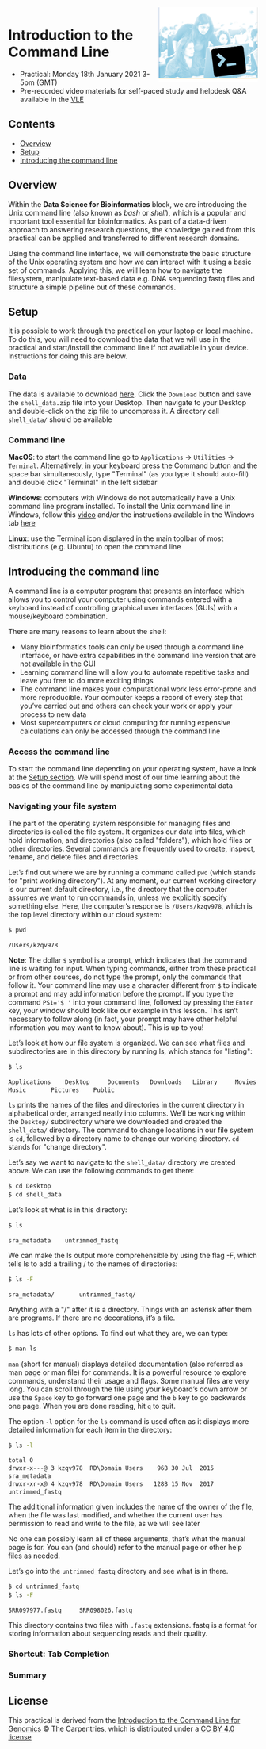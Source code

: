 <img align="right" src=img/course_logo.png width="200">

# Introduction to the Command Line

- Practical: Monday 18th January 2021 3-5pm (GMT)
- Pre-recorded video materials for self-paced study and helpdesk Q&A available in the [VLE](https://www.vle.cam.ac.uk/course/view.php?id=106822)


## Contents

- [Overview](README.md#overview)
- [Setup](README.md#setup)
- [Introducing the command line](README.md#introducing-the-command-line)


## Overview

Within the **Data Science for Bioinformatics** block, we are introducing the Unix command line (also known as *bash* or *shell*), which is a popular and important tool essential for bioinformatics. As part of a data-driven approach to answering research questions, the knowledge gained from this practical can be applied and transferred to different research domains.

Using the command line interface, we will demonstrate the basic structure of the Unix operating system and how we can interact with it using a basic set of commands. Applying this, we will learn how to navigate the filesystem, manipulate text-based data e.g. DNA sequencing fastq files and structure a simple pipeline out of these commands.


## Setup

It is possible to work through the practical on your laptop or local machine. To do this, you will need to download the data that we will use in the practical and start/install the command line if not available in your device. Instructions for doing this are below.

### Data

The data is available to download [here](https://github.com/semacu/2021-intro-command-line/blob/main/data/shell_data.zip). Click the `Download` button and save the `shell_data.zip` file into your Desktop. Then navigate to your Desktop and double-click on the zip file to uncompress it. A directory call `shell_data/` should be available

### Command line

**MacOS**: to start the command line go to `Applications` -> `Utilities` -> `Terminal`. Alternatively, in your keyboard press the Command button and the space bar  simultaneously, type "Terminal" (as you type it should auto-fill) and double click "Terminal" in the left sidebar

**Windows**: computers with Windows do not automatically have a Unix command line program installed. To install the Unix command line in Windows, follow this [video](https://www.youtube.com/watch?v=339AEqk9c-8) and/or the instructions available in the Windows tab [here](https://carpentries.github.io/workshop-template/#shell)

**Linux**: use the Terminal icon displayed in the main toolbar of most distributions (e.g. Ubuntu) to open the command line


## Introducing the command line

A command line is a computer program that presents an interface which allows you to control your computer using commands entered with a keyboard instead of controlling graphical user interfaces (GUIs) with a mouse/keyboard combination.

There are many reasons to learn about the shell:

- Many bioinformatics tools can only be used through a command line interface, or have extra capabilities in the command line version that are not available in the GUI
- Learning command line will allow you to automate repetitive tasks and leave you free to do more exciting things
- The command line makes your computational work less error-prone and more reproducible. Your computer keeps a record of every step that you’ve carried out and others can check your work or apply your process to new data
- Most supercomputers or cloud computing for running expensive calculations can only be accessed through the command line

### Access the command line

To start the command line depending on your operating system, have a look at the [Setup section](README.md#setup). We will spend most of our time learning about the basics of the command line by manipulating some experimental data

### Navigating your file system

The part of the operating system responsible for managing files and directories is called the file system. It organizes our data into files, which hold information, and directories (also called "folders"), which hold files or other directories. Several commands are frequently used to create, inspect, rename, and delete files and directories.

Let’s find out where we are by running a command called `pwd` (which stands for "print working directory"). At any moment, our current working directory is our current default directory, i.e., the directory that the computer assumes we want to run commands in, unless we explicitly specify something else. Here, the computer’s response is `/Users/kzqv978`, which is the top level directory within our cloud system:

```bash
$ pwd
```
```
/Users/kzqv978
```

**Note**: The dollar `$` symbol is a prompt, which indicates that the command line is waiting for input. When typing commands, either from these practical or from other sources, do not type the prompt, only the commands that follow it. Your command line may use a character different from `$` to indicate a prompt and may add information before the prompt. If you type the command `PS1='$ '` into your command line, followed by pressing the `Enter` key, your window should look like our example in this lesson. This isn’t necessary to follow along (in fact, your prompt may have other helpful information you may want to know about). This is up to you!

Let’s look at how our file system is organized. We can see what files and subdirectories are in this directory by running ls, which stands for "listing":

```bash
$ ls
```
```
Applications	Desktop		Documents	Downloads	Library		Movies		Music		Pictures	Public
```

`ls` prints the names of the files and directories in the current directory in alphabetical order, arranged neatly into columns. We’ll be working within the `Desktop/` subdirectory where we downloaded and created the `shell_data/` directory. The command to change locations in our file system is `cd`, followed by a directory name to change our working directory. `cd` stands for "change directory".

Let’s say we want to navigate to the `shell_data/` directory we created above. We can use the following commands to get there:

```bash
$ cd Desktop
$ cd shell_data
```

Let’s look at what is in this directory:

```bash
$ ls
```
```
sra_metadata	untrimmed_fastq
```

We can make the ls output more comprehensible by using the flag -F, which tells ls to add a trailing / to the names of directories:

```bash
$ ls -F
```
```
sra_metadata/		untrimmed_fastq/
```

Anything with a "/" after it is a directory. Things with an asterisk after them are programs. If there are no decorations, it’s a file.

`ls` has lots of other options. To find out what they are, we can type:

```bash
$ man ls
```

`man` (short for manual) displays detailed documentation (also referred as man page or man file) for commands. It is a powerful resource to explore commands, understand their usage and flags. Some manual files are very long. You can scroll through the file using your keyboard’s down arrow or use the `Space` key to go forward one page and the `b` key to go backwards one page. When you are done reading, hit `q` to quit.

The option `-l` option for the `ls` command is used often as it displays more detailed information for each item in the directory:

```bash
$ ls -l
```
```
total 0
drwxr-x---@ 3 kzqv978  RD\Domain Users    96B 30 Jul  2015 sra_metadata
drwxr-xr-x@ 4 kzqv978  RD\Domain Users   128B 15 Nov  2017 untrimmed_fastq
```

The additional information given includes the name of the owner of the file, when the file was last modified, and whether the current user has permission to read and write to the file, as we will see later

No one can possibly learn all of these arguments, that’s what the manual page is for. You can (and should) refer to the manual page or other help files as needed.

Let’s go into the `untrimmed_fastq` directory and see what is in there.

```bash
$ cd untrimmed_fastq
$ ls -F
```
```
SRR097977.fastq		SRR098026.fastq
```

This directory contains two files with `.fastq` extensions. fastq is a format for storing information about sequencing reads and their quality. 

### Shortcut: Tab Completion

### Summary


## License

This practical is derived from the [Introduction to the Command Line for Genomics](https://datacarpentry.org/shell-genomics/) &copy; The Carpentries, which is distributed under a [CC BY 4.0 license](https://creativecommons.org/licenses/by/4.0/)

